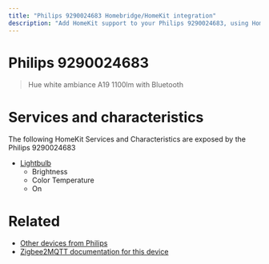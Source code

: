 ```yaml
---
title: "Philips 9290024683 Homebridge/HomeKit integration"
description: "Add HomeKit support to your Philips 9290024683, using Homebridge, Zigbee2MQTT and homebridge-z2m."
---
```

<!---
This file has been GENERATED using src/docgen/docgen.ts
DO NOT EDIT THIS FILE MANUALLY!
-->
# Philips 9290024683
> Hue white ambiance A19 1100lm with Bluetooth


# Services and characteristics
The following HomeKit Services and Characteristics are exposed by
the Philips 9290024683

* [Lightbulb](../../light.md)
  * Brightness
  * Color Temperature
  * On


# Related
* [Other devices from Philips](../index.md#philips)
* [Zigbee2MQTT documentation for this device](https://www.zigbee2mqtt.io/devices/9290024683.html)